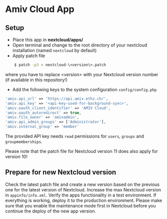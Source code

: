# Amiv Cloud App

## Setup

* Place this app in **nextcloud/apps/**
* Open terminal and change to the root directory of your nextcloud installation (named ```nextcloud``` by default)
* Apply patch file

```bash
    $ patch -p3 < nextcloud-\<version\>.patch
```

  where you have to replace *\<version\>* with your Nextcloud version number (if available in this repository!)
* Add the following keys to the system configuration `config/config.php`

```php
'amiv.api_url' => 'https://api.amiv.ethz.ch/',
'amiv.api_key' => '<api-key-used-for-background-sync>',
'amiv.oauth_client_identifier' => 'AMIV Cloud',
'amiv.oauth_autoredirect' => true,
'amiv.file_owner' => 'amivadmin',
'amiv.api_admin_groups' => ['Administrator'],
'amiv.internal_group' => 'member'
```

The provided API key needs `read` permissions for `users`, `groups` and `groupmemberships`.

Please note that the patch file for Nextcloud version 11 does also apply for version 10!

## Prepare for new Nextcloud version

Check the latest patch file and create a new version based on the previous one for the latest version of Nextcloud. Increase the max Nextcloud version in `appinfo/info.xml`. Verify the apps functionality in a test environment. If everything is working, deploy it to the production environment. Please make sure that you enable the maintenance mode first in Nextcloud before you continue the deploy of the new app version.
